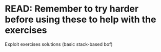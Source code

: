 # READ: Remember to try harder before using these to help with the exercises
Exploit exercises solutions (basic stack-based bof)
